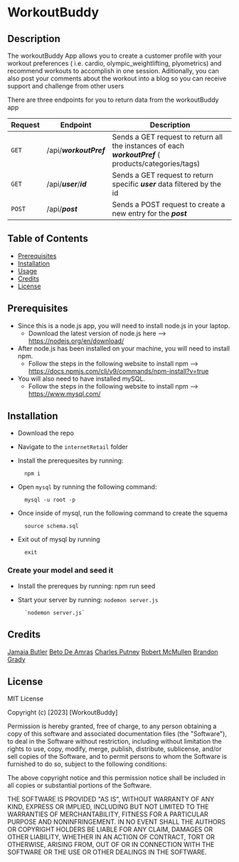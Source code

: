 # WorkoutBuddy

## Description
The workoutBuddy App allows you to create a customer profile with your workout preferences ( i.e. cardio,  olympic_weightlifting, plyometrics) and recommend workouts to accomplish in one session. Aditionally, you can also post your comments about the workout into a blog so you can receive support and challenge from other users

There are three endpoints for you to return data from the workoutBuddy app

| Request | Endpoint | Description | 
| ------------- | ------------- | ------------- |
| `GET` | /api/***workoutPref***  | Sends a GET request to return all the instances of each ***workoutPref*** ( products/categories/tags) |
| `GET` | /api/***user***/***id*** | Sends a GET request to return specific ***user*** data filtered by the id |
| `POST` | /api/***post*** | Sends a POST request to create a new entry for the ***post*** |

## Table of Contents
- [Prerequisites](#prerequisites)
- [Installation](#installation)
- [Usage](#usage)
- [Credits](#credits)
- [License](#license)

## Prerequisites
* Since this is a node.js app, you will need to install node.js in your laptop.  
    * Download the latest version of node.js here --> https://nodejs.org/en/download/  
* After node.js has been installed on your machine, you will need to install npm.  
    * Follow the steps in the following website to install npm --> https://docs.npmjs.com/cli/v9/commands/npm-install?v=true  
* You will also need to have installed mySQL. 
    * Follow the steps in the following website to install npm --> https://www.mysql.com/


## Installation
* Download the repo
* Navigate to the `internetRetail` folder
* Install the prerequesites by running:
        
        npm i 
* Open `mysql` by running the following command: 

        mysql -u root -p
* Once inside of mysql, run the following command to create the squema
        
        source schema.sql
* Exit out of mysql by running

        exit 


### Create your model and seed it
* Install the prereques by running:
        npm run seed
        
* Start your server by running:
`nodemon server.js`


        `nodemon server.js`
        
## Credits
[Jamaia Butler](https://github.com/JamaiaB)
[Beto De Amras](https://github.com/nosbeto)
[Charles Putney](https://github.com/putput10)
[Robert McMullen](https://github.com/ItsssBobby)
[Brandon Grady](https://github.com/nbhsbg53)

## License
MIT License

Copyright (c) [2023] [WorkoutBuddy]

Permission is hereby granted, free of charge, to any person obtaining a copy
of this software and associated documentation files (the "Software"), to deal
in the Software without restriction, including without limitation the rights
to use, copy, modify, merge, publish, distribute, sublicense, and/or sell
copies of the Software, and to permit persons to whom the Software is
furnished to do so, subject to the following conditions:

The above copyright notice and this permission notice shall be included in all
copies or substantial portions of the Software.

THE SOFTWARE IS PROVIDED "AS IS", WITHOUT WARRANTY OF ANY KIND, EXPRESS OR
IMPLIED, INCLUDING BUT NOT LIMITED TO THE WARRANTIES OF MERCHANTABILITY,
FITNESS FOR A PARTICULAR PURPOSE AND NONINFRINGEMENT. IN NO EVENT SHALL THE
AUTHORS OR COPYRIGHT HOLDERS BE LIABLE FOR ANY CLAIM, DAMAGES OR OTHER
LIABILITY, WHETHER IN AN ACTION OF CONTRACT, TORT OR OTHERWISE, ARISING FROM,
OUT OF OR IN CONNECTION WITH THE SOFTWARE OR THE USE OR OTHER DEALINGS IN THE
SOFTWARE.